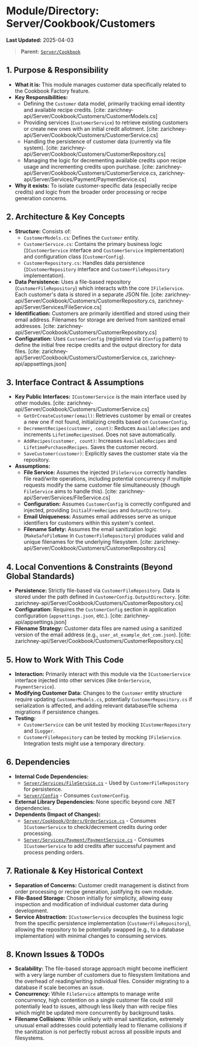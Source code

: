 # Module/Directory: Server/Cookbook/Customers

**Last Updated:** 2025-04-03

> **Parent:** [`Server/Cookbook`](../README.md)

## 1. Purpose & Responsibility

* **What it is:** This module manages customer data specifically related to the Cookbook Factory feature.
* **Key Responsibilities:**
    * Defining the `Customer` data model, primarily tracking email identity and available recipe credits. [cite: zarichney-api/Server/Cookbook/Customers/CustomerModels.cs]
    * Providing services (`CustomerService`) to retrieve existing customers or create new ones with an initial credit allotment. [cite: zarichney-api/Server/Cookbook/Customers/CustomerService.cs]
    * Handling the persistence of customer data (currently via file system). [cite: zarichney-api/Server/Cookbook/Customers/CustomerRepository.cs]
    * Managing the logic for decrementing available credits upon recipe usage and incrementing credits upon purchase. [cite: zarichney-api/Server/Cookbook/Customers/CustomerService.cs, zarichney-api/Server/Services/Payment/PaymentService.cs]
* **Why it exists:** To isolate customer-specific data (especially recipe credits) and logic from the broader order processing or recipe generation concerns.

## 2. Architecture & Key Concepts

* **Structure:** Consists of:
    * `CustomerModels.cs`: Defines the `Customer` entity.
    * `CustomerService.cs`: Contains the primary business logic (`ICustomerService` interface and `CustomerService` implementation) and configuration class (`CustomerConfig`).
    * `CustomerRepository.cs`: Handles data persistence (`ICustomerRepository` interface and `CustomerFileRepository` implementation).
* **Data Persistence:** Uses a file-based repository (`CustomerFileRepository`) which interacts with the core `IFileService`. Each customer's data is stored in a separate JSON file. [cite: zarichney-api/Server/Cookbook/Customers/CustomerRepository.cs, zarichney-api/Server/Services/FileService.cs]
* **Identification:** Customers are primarily identified and stored using their email address. Filenames for storage are derived from sanitized email addresses. [cite: zarichney-api/Server/Cookbook/Customers/CustomerRepository.cs]
* **Configuration:** Uses `CustomerConfig` (registered via `IConfig` pattern) to define the initial free recipe credits and the output directory for data files. [cite: zarichney-api/Server/Cookbook/Customers/CustomerService.cs, zarichney-api/appsettings.json]

## 3. Interface Contract & Assumptions

* **Key Public Interfaces:** `ICustomerService` is the main interface used by other modules. [cite: zarichney-api/Server/Cookbook/Customers/CustomerService.cs]
    * `GetOrCreateCustomer(email)`: Retrieves customer by email or creates a new one if not found, initializing credits based on `CustomerConfig`.
    * `DecrementRecipes(customer, count)`: Reduces `AvailableRecipes` and increments `LifetimeRecipesUsed`. Does not save automatically.
    * `AddRecipes(customer, count)`: Increases `AvailableRecipes` and `LifetimePurchasedRecipes`. Saves the customer record.
    * `SaveCustomer(customer)`: Explicitly saves the customer state via the repository.
* **Assumptions:**
    * **File Service:** Assumes the injected `IFileService` correctly handles file read/write operations, including potential concurrency if multiple requests modify the same customer file simultaneously (though `FileService` aims to handle this). [cite: zarichney-api/Server/Services/FileService.cs]
    * **Configuration:** Assumes `CustomerConfig` is correctly configured and injected, providing `InitialFreeRecipes` and `OutputDirectory`.
    * **Email Uniqueness:** Assumes email addresses serve as unique identifiers for customers within this system's context.
    * **Filename Safety:** Assumes the email sanitization logic (`MakeSafeFileName` in `CustomerFileRepository`) produces valid and unique filenames for the underlying filesystem. [cite: zarichney-api/Server/Cookbook/Customers/CustomerRepository.cs]

## 4. Local Conventions & Constraints (Beyond Global Standards)

* **Persistence:** Strictly file-based via `CustomerFileRepository`. Data is stored under the path defined in `CustomerConfig.OutputDirectory`. [cite: zarichney-api/Server/Cookbook/Customers/CustomerRepository.cs]
* **Configuration:** Requires the `CustomerConfig` section in application configuration (`appsettings.json`, etc.). [cite: zarichney-api/appsettings.json]
* **Filename Strategy:** Customer data files are named using a sanitized version of the email address (e.g., `user_at_example_dot_com.json`). [cite: zarichney-api/Server/Cookbook/Customers/CustomerRepository.cs]

## 5. How to Work With This Code

* **Interaction:** Primarily interact with this module via the `ICustomerService` interface injected into other services (like `OrderService`, `PaymentService`).
* **Modifying Customer Data:** Changes to the `Customer` entity structure require updating `CustomerModels.cs`, potentially `CustomerRepository.cs` if serialization is affected, and adding relevant database/file schema migrations if persistence changes.
* **Testing:**
    * `CustomerService` can be unit tested by mocking `ICustomerRepository` and `ILogger`.
    * `CustomerFileRepository` can be tested by mocking `IFileService`. Integration tests might use a temporary directory.

## 6. Dependencies

* **Internal Code Dependencies:**
    * [`Server/Services/FileService.cs`](../../Services/FileService.cs) - Used by `CustomerFileRepository` for persistence.
    * [`Server/Config`](../../Config/README.md) - Consumes `CustomerConfig`.
* **External Library Dependencies:** None specific beyond core .NET dependencies.
* **Dependents (Impact of Changes):**
    * [`Server/Cookbook/Orders/OrderService.cs`](../Orders/OrderService.cs) - Consumes `ICustomerService` to check/decrement credits during order processing.
    * [`Server/Services/Payment/PaymentService.cs`](../../Services/Payment/PaymentService.cs) - Consumes `ICustomerService` to add credits after successful payment and process pending orders.

## 7. Rationale & Key Historical Context

* **Separation of Concerns:** Customer credit management is distinct from order processing or recipe generation, justifying its own module.
* **File-Based Storage:** Chosen initially for simplicity, allowing easy inspection and modification of individual customer data during development.
* **Service Abstraction:** `ICustomerService` decouples the business logic from the specific persistence implementation (`CustomerFileRepository`), allowing the repository to be potentially swapped (e.g., to a database implementation) with minimal changes to consuming services.

## 8. Known Issues & TODOs

* **Scalability:** The file-based storage approach might become inefficient with a very large number of customers due to filesystem limitations and the overhead of reading/writing individual files. Consider migrating to a database if scale becomes an issue.
* **Concurrency:** While `FileService` attempts to manage write concurrency, high contention on a single customer file could still potentially lead to issues, although less likely than with recipe files which might be updated more concurrently by background tasks.
* **Filename Collisions:** While unlikely with email sanitization, extremely unusual email addresses could potentially lead to filename collisions if the sanitization is not perfectly robust across all possible inputs and filesystems.